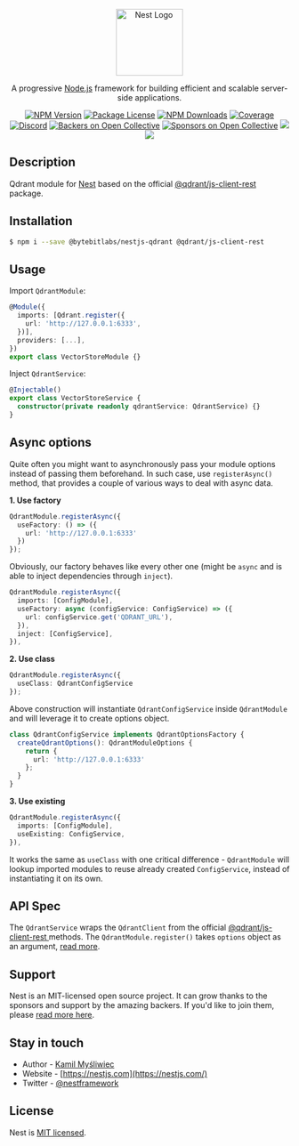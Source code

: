 <p align="center">
  <a href="http://nestjs.com/" target="blank"><img src="https://nestjs.com/img/logo-small.svg" width="120" alt="Nest Logo" /></a>
</p>

[travis-image]: https://api.travis-ci.org/nestjs/nest.svg?branch=master
[travis-url]: https://travis-ci.org/nestjs/nest
[linux-image]: https://img.shields.io/travis/nestjs/nest/master.svg?label=linux
[linux-url]: https://travis-ci.org/nestjs/nest

  <p align="center">A progressive <a href="http://nodejs.org" target="blank">Node.js</a> framework for building efficient and scalable server-side applications.</p>
    <p align="center">
<a href="https://www.npmjs.com/~nestjscore"><img src="https://img.shields.io/npm/v/@nestjs/core.svg" alt="NPM Version" /></a>
<a href="https://www.npmjs.com/~nestjscore"><img src="https://img.shields.io/npm/l/@nestjs/core.svg" alt="Package License" /></a>
<a href="https://www.npmjs.com/~nestjscore"><img src="https://img.shields.io/npm/dm/@nestjs/core.svg" alt="NPM Downloads" /></a>
<a href="https://coveralls.io/github/nestjs/nest?branch=master"><img src="https://coveralls.io/repos/github/nestjs/nest/badge.svg?branch=master#5" alt="Coverage" /></a>
<a href="https://discord.gg/G7Qnnhy" target="_blank"><img src="https://img.shields.io/badge/discord-online-brightgreen.svg" alt="Discord"/></a>
<a href="https://opencollective.com/nest#backer"><img src="https://opencollective.com/nest/backers/badge.svg" alt="Backers on Open Collective" /></a>
<a href="https://opencollective.com/nest#sponsor"><img src="https://opencollective.com/nest/sponsors/badge.svg" alt="Sponsors on Open Collective" /></a>
  <a href="https://paypal.me/kamilmysliwiec"><img src="https://img.shields.io/badge/Donate-PayPal-dc3d53.svg"/></a>
  <a href="https://twitter.com/nestframework"><img src="https://img.shields.io/twitter/follow/nestframework.svg?style=social&label=Follow"></a>
</p>
  <!--[![Backers on Open Collective](https://opencollective.com/nest/backers/badge.svg)](https://opencollective.com/nest#backer)
  [![Sponsors on Open Collective](https://opencollective.com/nest/sponsors/badge.svg)](https://opencollective.com/nest#sponsor)-->

## Description

Qdrant module for [Nest](https://github.com/nestjs/nest) based on the official [@qdrant/js-client-rest
](https://www.npmjs.com/package/@qdrant/js-client-rest) package.

## Installation

```bash
$ npm i --save @bytebitlabs/nestjs-qdrant @qdrant/js-client-rest

```

## Usage

Import `QdrantModule`:

```typescript
@Module({
  imports: [Qdrant.register({
    url: 'http://127.0.0.1:6333',
  })],
  providers: [...],
})
export class VectorStoreModule {}
```

Inject `QdrantService`:

```typescript
@Injectable()
export class VectorStoreService {
  constructor(private readonly qdrantService: QdrantService) {}
}
```

## Async options

Quite often you might want to asynchronously pass your module options instead of passing them beforehand. In such case, use `registerAsync()` method, that provides a couple of various ways to deal with async data.

**1. Use factory**

```typescript
QdrantModule.registerAsync({
  useFactory: () => ({
    url: 'http://127.0.0.1:6333'
  })
});
```

Obviously, our factory behaves like every other one (might be `async` and is able to inject dependencies through `inject`).

```typescript
QdrantModule.registerAsync({
  imports: [ConfigModule],
  useFactory: async (configService: ConfigService) => ({
    url: configService.get('QDRANT_URL'),
  }),
  inject: [ConfigService],
}),
```

**2. Use class**

```typescript
QdrantModule.registerAsync({
  useClass: QdrantConfigService
});
```

Above construction will instantiate `QdrantConfigService` inside `QdrantModule` and will leverage it to create options object.

```typescript
class QdrantConfigService implements QdrantOptionsFactory {
  createQdrantOptions(): QdrantModuleOptions {
    return {
      url: 'http://127.0.0.1:6333'
    };
  }
}
```

**3. Use existing**

```typescript
QdrantModule.registerAsync({
  imports: [ConfigModule],
  useExisting: ConfigService,
}),
```

It works the same as `useClass` with one critical difference - `QdrantModule` will lookup imported modules to reuse already created `ConfigService`, instead of instantiating it on its own.

## API Spec

The `QdrantService` wraps the `QdrantClient` from the official [@qdrant/js-client-rest
](https://www.npmjs.com/package/@qdrant/js-client-rest) methods. The `QdrantModule.register()` takes `options` object as an argument, [read more](https://qdrant.tech/documentation/quickstart/).

## Support

Nest is an MIT-licensed open source project. It can grow thanks to the sponsors and support by the amazing backers. If you'd like to join them, please [read more here](https://docs.nestjs.com/support).

## Stay in touch

- Author - [Kamil Myśliwiec](https://twitter.com/kammysliwiec)
- Website - [https://nestjs.com](https://nestjs.com/)
- Twitter - [@nestframework](https://twitter.com/nestframework)

## License

Nest is [MIT licensed](LICENSE).
